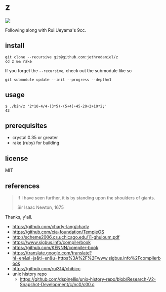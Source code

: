 # z

![](https://github.com/jethrodaniel/z/workflows/ci/badge.svg)

Following along with Rui Ueyama's 9cc.

## install

```
git clone --recursive git@github.com:jethrodaniel/z
cd z && rake
```

If you forget the `--recursive`, check out the submodule like so

```
git submodule update --init --progress --depth=1
```

## usage

```
$ ./bin/z '2*10-4/4-(3*5)-(5+4)+45-20+2+10*2;'
42
```

## prerequisites

- crystal 0.35 or greater
- rake (ruby) for building

## license

MIT

## references

> If I have seen further, it is by standing upon the shoulders of giants.
>
> Sir Isaac Newton, 1675

Thanks, y'all.

- https://github.com/charly-lang/charly
- https://github.com/cia-foundation/TempleOS
- http://scheme2006.cs.uchicago.edu/11-ghuloum.pdf
- https://www.sigbus.info/compilerbook
- https://github.com/KENNN/compiler-book
- https://translate.google.com/translate?hl=en&sl=ja&tl=en&u=https%3A%2F%2Fwww.sigbus.info%2Fcompilerbook
- https://github.com/rui314/chibicc
- unix history repo
  - https://github.com/dspinellis/unix-history-repo/blob/Research-V2-Snapshot-Development/c/nc0/c00.c
